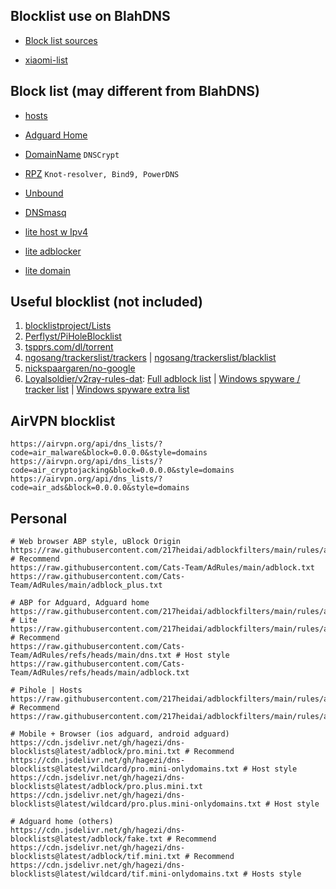 ## Blocklist use on BlahDNS

* [Block list sources](https://github.com/zoonderkins/blahdns/raw/master/hosts/source.txt)

* [xiaomi-list](https://gist.github.com/232057d3562bffc31daa7739dfdb4469)

## Block list (may different from BlahDNS)

* [hosts](https://oooo.b-cdn.net/blahdns/blahdns_hosts.txt)
  
* [Adguard Home](https://oooo.b-cdn.net/blahdns/blahdns_adguardhome.txt)

* [DomainName](https://oooo.b-cdn.net/blahdns/blahdns_domains.txt) `DNSCrypt`

* [RPZ](https://oooo.b-cdn.net/blahdns/blahdns_rpz.txt) `Knot-resolver, Bind9, PowerDNS`

* [Unbound](https://oooo.b-cdn.net/blahdns/blahdns_unbound.conf) 

* [DNSmasq](https://oooo.b-cdn.net/blahdns/blahdns_dnsmasq.conf)

* [lite host w Ipv4](https://oooo.b-cdn.net/blahdns/lite_host.txt)

* [lite adblocker](https://oooo.b-cdn.net/blahdns/lite_adblocker.txt)

* [lite domain](https://oooo.b-cdn.net/blahdns/lite_domain.txt) 


## Useful blocklist (not included) 
1. [blocklistproject/Lists](https://github.com/blocklistproject/Lists)
2. [Perflyst/PiHoleBlocklist](https://github.com/Perflyst/PiHoleBlocklist)
3. [tspprs.com/dl/torrent](https://tspprs.com/dl/torrent)
4. [ngosang/trackerslist/trackers](https://github.com/ngosang/trackerslist/blob/master/trackers_all.txt) | [ngosang/trackerslist/blacklist](https://github.com/ngosang/trackerslist/blob/master/blacklist.txt)
5. [nickspaargaren/no-google](https://raw.githubusercontent.com/nickspaargaren/no-google/master/pihole-google.txt)
6. [Loyalsoldier/v2ray-rules-dat](https://github.com/Loyalsoldier/v2ray-rules-dat/): [Full adblock list](https://raw.githubusercontent.com/Loyalsoldier/v2ray-rules-dat/release/reject-list.txt) | [Windows spyware / tracker list](https://raw.githubusercontent.com/Loyalsoldier/v2ray-rules-dat/release/win-spy.txt) | [Windows spyware extra list](https://raw.githubusercontent.com/Loyalsoldier/v2ray-rules-dat/release/win-extra.txt)

## AirVPN blocklist

```
https://airvpn.org/api/dns_lists/?code=air_malware&block=0.0.0.0&style=domains
https://airvpn.org/api/dns_lists/?code=air_cryptojacking&block=0.0.0.0&style=domains
https://airvpn.org/api/dns_lists/?code=air_ads&block=0.0.0.0&style=domains
```

## Personal
```
# Web browser ABP style, uBlock Origin
https://raw.githubusercontent.com/217heidai/adblockfilters/main/rules/adblockfilters.txt # Recommend
https://raw.githubusercontent.com/Cats-Team/AdRules/main/adblock.txt
https://raw.githubusercontent.com/Cats-Team/AdRules/main/adblock_plus.txt

# ABP for Adguard, Adguard home
https://raw.githubusercontent.com/217heidai/adblockfilters/main/rules/adblockdnslite.txt # Lite
https://raw.githubusercontent.com/217heidai/adblockfilters/main/rules/adblockdns.txt # Recommend
https://raw.githubusercontent.com/Cats-Team/AdRules/refs/heads/main/dns.txt # Host style
https://raw.githubusercontent.com/Cats-Team/AdRules/refs/heads/main/adblock.txt

# Pihole | Hosts
https://raw.githubusercontent.com/217heidai/adblockfilters/main/rules/adblockhosts.txt # Recommend
https://raw.githubusercontent.com/217heidai/adblockfilters/main/rules/adblockhostslite.txt

# Mobile + Browser (ios adguard, android adguard)
https://cdn.jsdelivr.net/gh/hagezi/dns-blocklists@latest/adblock/pro.mini.txt # Recommend
https://cdn.jsdelivr.net/gh/hagezi/dns-blocklists@latest/wildcard/pro.mini-onlydomains.txt # Host style
https://cdn.jsdelivr.net/gh/hagezi/dns-blocklists@latest/adblock/pro.plus.mini.txt
https://cdn.jsdelivr.net/gh/hagezi/dns-blocklists@latest/wildcard/pro.plus.mini-onlydomains.txt # Host style

# Adguard home (others)
https://cdn.jsdelivr.net/gh/hagezi/dns-blocklists@latest/adblock/fake.txt # Recommend
https://cdn.jsdelivr.net/gh/hagezi/dns-blocklists@latest/adblock/tif.mini.txt # Recommend
https://cdn.jsdelivr.net/gh/hagezi/dns-blocklists@latest/wildcard/tif.mini-onlydomains.txt # Hosts style

```


